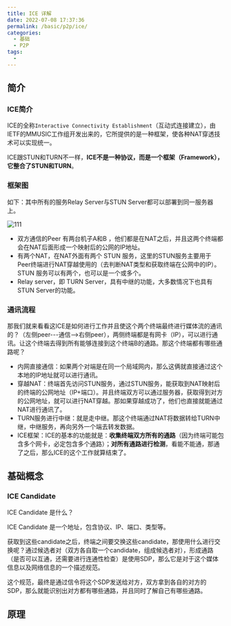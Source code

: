 ```yaml
---
title: ICE 详解
date: 2022-07-08 17:37:36
permalink: /basic/p2p/ice/
categories:
  - 基础
  - P2P
tags:
  - 
---
```


<Badges :content="[{type: 'tip', text: '了解'}]" />

<TimeToRead />

## 简介

### ICE简介

ICE的全称`Interactive Connectivity Establishment`（互动式连接建立），由IETF的MMUSIC工作组开发出来的，它所提供的是一种框架，使各种NAT穿透技术可以实现统一。

ICE跟STUN和TURN不一样，**ICE不是一种协议，而是一个框架（Framework），它整合了STUN和TURN**。

### 框架图

如下：其中所有的服务Relay Server与STUN Server都可以部署到同一服务器上。

![111](https://img2020.cnblogs.com/blog/1309518/202105/1309518-20210523095701879-1261296315.png)

- 双方通信的Peer 有两台机子A和B ，他们都是在NAT之后，并且这两个终端都会在NAT后面形成一个映射后的公网的IP地址。
- 有两个NAT，在NAT外面有两个 STUN  服务，这里的STUN服务主要用于Peer终端进行NAT穿越使用的（去判断NAT类型和获取终端在公网中的IP）。STUN 服务可以有两个，也可以是一个或多个。
- Relay server，即 TURN Server，具有中继的功能，大多数情况下也具有STUN Server的功能。

### 通讯流程

那我们就来看看这ICE是如何进行工作并且使这个两个终端最终进行媒体流的通讯的？（左侧peer---通信-->右侧peer），两侧终端都是有网卡（IP），可以进行通讯。让这个终端去得到所有能够连接到这个终端B的通路。那这个终端都有哪些通路呢？

- 内网直接通信：如果两个对端是在同一个局域网内，那么这俩就直接通过这个本地的IP地址就可以进行通讯。
- 穿越NAT：终端首先访问STUN服务，通过STUN服务，能获取到NAT映射后的终端的公网地址（IP+端口）。并且终端双方可以通过服务器，获取得到对方的公网地址，就可以进行NAT穿越。那如果穿越成功了，他们也直接就能通过NAT进行通讯了。
- TURN服务进行中继：就是走中继。那这个终端通过NAT将数据转给TURN中继，中继服务，再向另外一个端去转发数据。
- ICE框架：ICE的基本的功能就是：**收集终端双方所有的通路**（因为终端可能包含多个网卡，必定包含多个通路）；**对所有通路进行检测**，看能不能通，那通了之后，那么ICE的这个工作就算结束了。

## 基础概念

### ICE Candidate

ICE Candidate 是什么？

ICE Candidate 是一个地址，包含协议、IP、端口、类型等。

获取到这些candidate之后，终端之间要交换这些candidate，那使用什么进行交换呢？通过候选者对（双方各自取一个candidate，组成候选者对），形成通路（是否可以互通，还需要进行连通性检查）是使用SDP，那么它是对于这个媒体信息以及网络信息的一个描述规范。

这个规范，最终是通过信令将这个SDP发送给对方，双方拿到各自的对方的SDP，那么就能识别出对方都有哪些通路，并且同时了解自己有哪些通路。

## 原理
